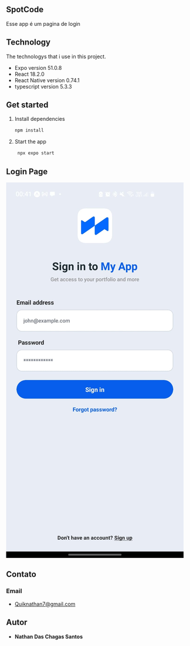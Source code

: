 

## SpotCode
Esse  app é um pagina de login

## Technology 

The technologys that i use in this project.

* Expo version 51.0.8
* React 18.2.0
* React Native version 0.74.1
* typescript version 5.3.3

## Get started


1. Install dependencies

   ```bash
   npm install
   ```

2. Start the app

   ```bash
    npx expo start
   ```

## Login Page

![Homepage image](https://github.com/rasta-slaine/Login-Page-ReactNative/blob/main/Login_Page_2/assets/images/Login_page-reactnative.jpg)



## Contato
 ### Email  
   * Quiknathan7@gmail.com
         

  ## Autor

  * **Nathan Das Chagas Santos** 

